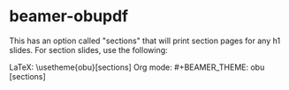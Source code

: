 # beamer-obupdf

This has an option called "sections" that will print section pages for any h1 slides. For section slides, use the following:

LaTeX: \usetheme{obu}[sections]
Org mode: #+BEAMER_THEME: obu [sections]
